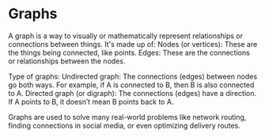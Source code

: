 # Graphs

A graph is a way to visually or mathematically represent relationships or connections between things. It's made up of:
Nodes (or vertices): These are the things being connected, like points.
Edges: These are the connections or relationships between the nodes.

Type of graphs:
Undirected graph: The connections (edges) between nodes go both ways. For example, if A is connected to B, then B is also connected to A.
Directed graph (or digraph): The connections (edges) have a direction. If A points to B, it doesn’t mean B points back to A.

Graphs are used to solve many real-world problems like network routing, finding connections in social media, or even optimizing delivery routes.
